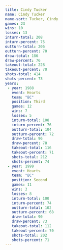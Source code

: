 ```yaml
---
title: Cindy Tucker
name: Cindy Tucker
name-sort: Tucker, Cindy
games: 23
wins: 10
losses: 13
inturn-total: 208
inturn-percent: 75
outturn-total: 206
outturn-percent: 70
draw-total: 186
draw-percent: 76
takeout-total: 228
takeout-percent: 70
shots-total: 414
shots-percent: 73
years:
 - year: 1988
   event: Hearts
   team: "BC"
   position: Third
   games: 12
   wins: 7
   losses: 5
   inturn-total: 108
   inturn-percent: 76
   outturn-total: 104
   outturn-percent: 72
   draw-total: 96
   draw-percent: 78
   takeout-total: 116
   takeout-percent: 71
   shots-total: 212
   shots-percent: 74
 - year: 1999
   event: Hearts
   team: "BC"
   position: Second
   games: 11
   wins: 3
   losses: 8
   inturn-total: 100
   inturn-percent: 74
   outturn-total: 102
   outturn-percent: 68
   draw-total: 90
   draw-percent: 73
   takeout-total: 112
   takeout-percent: 70
   shots-total: 202
   shots-percent: 71
---
```

